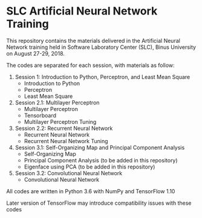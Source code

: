 # SLC Artificial Neural Network Training
This repository contains the materials delivered in the Artificial Neural Network training held in Software Laboratory Center (SLC), Binus University on August 27-29, 2018.

The codes are separated for each session, with materials as follow:
1. Session 1: Introduction to Python, Perceptron, and Least Mean Square
   * Introduction to Python
   * Perceptron
   * Least Mean Square
2. Session 2.1: Multilayer Perceptron
   * Multilayer Perceptron
   * Tensorboard
   * Multilayer Perceptron Tuning
3. Session 2.2: Recurrent Neural Network
   * Recurrent Neural Network
   * Recurrent Neural Network Tuning
4. Session 3.1: Self-Organizing Map and Principal Component Analysis
   * Self-Organizing Map
   * Principal Component Analysis (to be added in this repository)
   * Eigenface using PCA (to be added in this repository)
5. Session 3.2: Convolutional Neural Network
   * Convolutional Neural Network
   
All codes are written in Python 3.6 with NumPy and TensorFlow 1.10

Later version of TensorFlow may introduce compatibility issues with these codes
